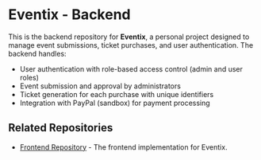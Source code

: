 # Eventix - Backend

This is the backend repository for **Eventix**, a personal project designed to manage event submissions, ticket purchases, and user authentication. The backend handles:

- User authentication with role-based access control (admin and user roles)
- Event submission and approval by administrators
- Ticket generation for each purchase with unique identifiers
- Integration with PayPal (sandbox) for payment processing

## Related Repositories

- [Frontend Repository](https://github.com/pedroGonzalezD/Eventix) - The frontend implementation for Eventix.
